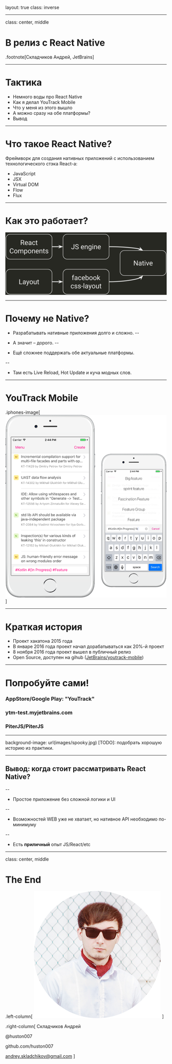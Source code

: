 
layout: true
class: inverse

---
class: center, middle

# В релиз с React Native

.footnote[Складчиков Андрей, JetBrains]

---
# Тактика

- Немного воды про React Native
- Как я делал YouTrack Mobile
- Что у меня из этого вышло
- А можно сразу на обе платформы?
- Вывод

---
# Что такое React Native?

Фреймворк для создания нативных приложений с использованием технологического стэка React-а:
- JavaScript
- JSX
- Virtual DOM
- Flow
- Flux

---
# Как это работает?

![](images/rn-flow.png)


---
# Почему не Native?


- Разрабатывать нативные приложения долго и сложно.
--

- А значит – дорого.
--

- Ещё сложнее поддержать обе актуальные платформы.

--
- Там есть Live Reload, Hot Update и куча модных слов.

---
# YouTrack Mobile

.iphones-image[![](images/yt-mobile-iphones.png)]

---
# Краткая история

- Проект хакатона 2015 года
- В январе 2016 года проект начал дорабатываться как 20%-й проект
- 8 ноября 2016 года проект вышел в публичный релиз
- Open Source, доступен на gihub ([JetBrains/youtrack-mobile](https://github.com/JetBrains/youtrack-mobile))

---
# Попробуйте сами!
### AppStore/Google Play: "YouTrack" 
### ytm-test.myjetbrains.com
### PiterJS/PiterJS

---
background-image: url(images/spooky.jpg)
[TODO]: подобрать хорошую историю из практики.

---

## Вывод: когда стоит рассматривать React Native?

--
- Простое приложение без сложной логики и UI

--
- Возможностей WEB уже не хватает, но нативное API необходимо по-минимуму

--
- Есть **приличный** опыт JS/React/etc

---
class: center, middle
# The End

.left-column[
![](images/andrey_avatar.png)
]

.right-column[
Складчиков Андрей

@huston007

github.com/huston007

andrey.skladchikov@gmail.com
]